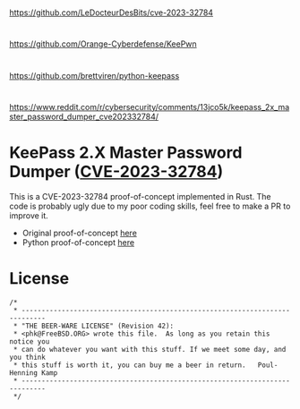 
##
#
https://github.com/LeDocteurDesBits/cve-2023-32784
#
https://github.com/Orange-Cyberdefense/KeePwn
#
https://github.com/brettviren/python-keepass
#
https://www.reddit.com/r/cybersecurity/comments/13jco5k/keepass_2x_master_password_dumper_cve202332784/
#
##

# KeePass 2.X Master Password Dumper ([CVE-2023-32784](https://cve.mitre.org/cgi-bin/cvename.cgi?name=CVE-2023-32784))

This is a CVE-2023-32784 proof-of-concept implemented in Rust. The code is probably ugly due to my poor coding skills, feel free to make a PR to improve it.

- Original proof-of-concept [here](https://github.com/vdohney/keepass-password-dumper)
- Python proof-of-concept [here](https://github.com/CMEPW/keepass-dump-masterkey)

# License

```
/*
 * ----------------------------------------------------------------------------
 * "THE BEER-WARE LICENSE" (Revision 42):
 * <phk@FreeBSD.ORG> wrote this file.  As long as you retain this notice you
 * can do whatever you want with this stuff. If we meet some day, and you think
 * this stuff is worth it, you can buy me a beer in return.   Poul-Henning Kamp
 * ----------------------------------------------------------------------------
 */
 ```
